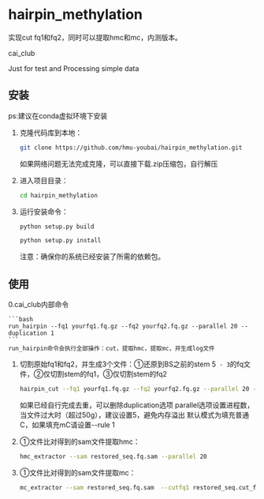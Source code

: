 # hairpin_methylation
实现cut fq1和fq2，同时可以提取hmc和mc，内测版本。

cai_club

Just for test and Processing simple data

## 安装 
ps:建议在conda虚拟环境下安装

1. 克隆代码库到本地：

   ```bash
   git clone https://github.com/hmu-youbai/hairpin_methylation.git
    ```
   
   如果网络问题无法完成克隆，可以直接下载.zip压缩包，自行解压
   
2. 进入项目目录：
 
   ```bash
   cd hairpin_methylation
   ```
3. 运行安装命令：   

   ```bash
   python setup.py build
   ```
   ```bash
   python setup.py install
   ```
   注意：确保你的系统已经安装了所需的依赖包。


## 使用 
0.cai_club内部命令

    ```bash
    run_hairpin --fq1 yourfq1.fq.gz --fq2 yourfq2.fq.gz --parallel 20 --duplication 1
    ```
    run_hairpin命令会执行全部操作：cut，提取hmc，提取mc，并生成log文件


1. 切割原始fq1和fq2，并生成3个文件：①还原到BS之前的stem 5` - 3`的fq文件，②仅切割stem的fq1，③仅切割stem的fq2

   ```bash
   hairpin_cut --fq1 yourfq1.fq.gz --fq2 yourfq2.fq.gz --parallel 20 --duplication 1
    ```
   
   如果已经自行完成去重，可以删除duplication选项
   parallel选项设置进程数，当文件过大时（超过50g），建议设置5，避免内存溢出
   默认模式为填充普通C，如果填充mC请设置--rule 1


2. ①文件比对得到的sam文件提取hmc：
 
   ```bash
   hmc_extractor --sam restored_seq.fq.sam --parallel 20
    ```
  

3. ①文件比对得到的sam文件提取mc：
 
   ```bash
   mc_extractor --sam restored_seq.fq.sam  --cutfq1 restored_seq.cut_f1.fq --parallel 20
    ```

